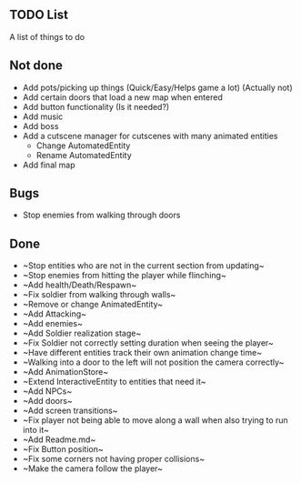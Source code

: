 TODO List
---------

A list of things to do

## Not done

* Add pots/picking up things (Quick/Easy/Helps game a lot) (Actually not)
* Add certain doors that load a new map when entered
* Add button functionality (Is it needed?)
* Add music
* Add boss
* Add a cutscene manager for cutscenes with many animated entities
    * Change AutomatedEntity
    * Rename AutomatedEntity
* Add final map


## Bugs

* Stop enemies from walking through doors

## Done

* ~Stop entities who are not in the current section from updating~
* ~Stop enemies from hitting the player while flinching~
* ~Add health/Death/Respawn~
* ~Fix soldier from walking through walls~
* ~Remove or change AnimatedEntity~
* ~Add Attacking~
* ~Add enemies~
* ~Add Soldier realization stage~
* ~Fix Soldier not correctly setting duration when seeing the player~
* ~Have different entities track their own animation change time~
* ~Walking into a door to the left will not position the camera correctly~
* ~Add AnimationStore~
* ~Extend InteractiveEntity to entities that need it~
* ~Add NPCs~
* ~Add doors~
* ~Add screen transitions~
* ~Fix player not being able to move along a wall when also trying to run into it~
* ~Add Readme.md~
* ~Fix Button position~
* ~Fix some corners not having proper collisions~
* ~Make the camera follow the player~